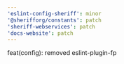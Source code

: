 ```yaml
---
'eslint-config-sheriff': minor
'@sherifforg/constants': patch
'sheriff-webservices': patch
'docs-website': patch
---
```


feat(config): removed eslint-plugin-fp
